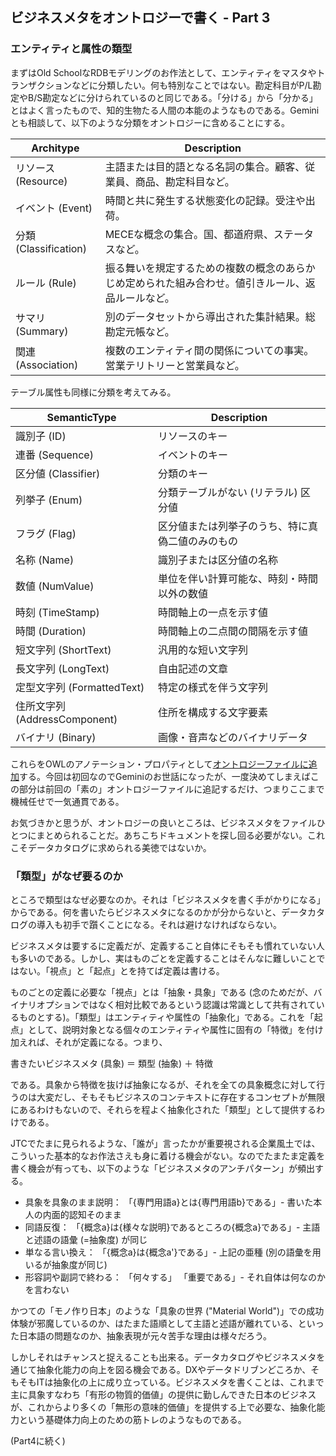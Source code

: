 ## ビジネスメタをオントロジーで書く - Part 3

### エンティティと属性の類型

まずはOld SchoolなRDBモデリングのお作法として、エンティティをマスタやトランザクションなどに分類したい。何も特別なことではない。勘定科目がP/L勘定やB/S勘定などに分けられているのと同じである。「分ける」から「分かる」とはよく言ったもので、知的生物たる人間の本能のようなものである。Geminiとも相談して、以下のような分類をオントロジーに含めることにする。

|Architype|Description|
|---|---|
|リソース (Resource)|主語または目的語となる名詞の集合。顧客、従業員、商品、勘定科目など。|
|イベント (Event)|時間と共に発生する状態変化の記録。受注や出荷。|
|分類 (Classification)|MECEな概念の集合。国、都道府県、ステータスなど。|
|ルール (Rule)|振る舞いを規定するための複数の概念のあらかじめ定められた組み合わせ。値引きルール、返品ルールなど。|
| サマリ (Summary)|別のデータセットから導出された集計結果。総勘定元帳など。|
|関連 (Association)|複数のエンティティ間の関係についての事実。営業テリトリーと営業員など。|

テーブル属性も同様に分類を考えてみる。

|SemanticType|Description|
|---|---|
|識別子 (ID)|リソースのキー|
|連番 (Sequence)|イベントのキー|
|区分値 (Classifier)|分類のキー|
|列挙子 (Enum)|分類テーブルがない (リテラル) 区分値|
|フラグ (Flag)|区分値または列挙子のうち、特に真偽二値のみのもの|
|名称 (Name)|識別子または区分値の名称|
|数値 (NumValue)|単位を伴い計算可能な、時刻・時間以外の数値|
|時刻 (TimeStamp)|時間軸上の一点を示す値|
|時間 (Duration)|時間軸上の二点間の間隔を示す値|
|短文字列 (ShortText)|汎用的な短い文字列|
|長文字列 (LongText)|自由記述の文章|
|定型文字列 (FormattedText)|特定の様式を伴う文字列|
|住所文字列 (AddressComponent)|住所を構成する文字要素|
|バイナリ (Binary)|画像・音声などのバイナリデータ|

これらをOWLのアノテーション・プロパティとして[オントロジーファイルに追加](https://github.com/Yoshiyuki-iasa/northwind/blob/main/northwind_ontology_pt3.ttl)する。今回は初回なのでGeminiのお世話になったが、一度決めてしまえばこの部分は前回の「素の」オントロジーファイルに追記するだけ、つまりここまで機械任せで一気通貫である。

お気づきかと思うが、オントロジーの良いところは、ビジネスメタをファイルひとつにまとめられることだ。あちこちドキュメントを探し回る必要がない。これこそデータカタログに求められる美徳ではないか。

### 「類型」がなぜ要るのか

ところで類型はなぜ必要なのか。それは「ビジネスメタを書く手がかりになる」からである。何を書いたらビジネスメタになるのかが分からないと、データカタログの導入も初手で躓くことになる。それは避けなければならない。

ビジネスメタは要するに定義だが、定義すること自体にそもそも慣れていない人も多いのである。しかし、実はものごとを定義することはそんなに難しいことではない。「視点」と「起点」とを持てば定義は書ける。

ものごとの定義に必要な「視点」とは「抽象・具象」である (念のためだが、バイナリオプションではなく相対比較であるという認識は常識として共有されているものとする)。「類型」はエンティティや属性の「抽象化」である。これを「起点」として、説明対象となる個々のエンティティや属性に固有の「特徴」を付け加えれば、それが定義になる。つまり、

書きたいビジネスメタ (具象) ＝ 類型 (抽象) ＋ 特徴

である。具象から特徴を抜けば抽象になるが、それを全ての具象概念に対して行うのは大変だし、そもそもビジネスのコンテキストに存在するコンセプトが無限にあるわけもないので、それらを程よく抽象化された「類型」として提供するわけである。

JTCでたまに見られるような、「誰が」言ったかが重要視される企業風土では、こういった基本的なお作法さえも身に着ける機会がない。なのでたまたま定義を書く機会が有っても、以下のような「ビジネスメタのアンチパターン」が頻出する。

- 具象を具象のまま説明： 「{専門用語a}とは{専門用語b}である」- 書いた本人の内面的認知そのまま
- 同語反復： 「{概念a}は{様々な説明}であるところの{概念a}である」- 主語と述語の語彙 (=抽象度) が同じ
- 単なる言い換え： 「{概念a}は{概念a'}である」- 上記の亜種 (別の語彙を用いるが抽象度が同じ)
- 形容詞や副詞で終わる： 「何々する」 「重要である」- それ自体は何なのかを言わない
 
かつての「モノ作り日本」のような「具象の世界 ("Material World")」での成功体験が邪魔しているのか、はたまた語順として主語と述語が離れている、といった日本語の問題なのか、抽象表現が元々苦手な理由は様々だろう。

しかしそれはチャンスと捉えることも出来る。データカタログやビジネスメタを通じて抽象化能力の向上を図る機会である。DXやデータドリブンどころか、そもそもITは抽象化の上に成り立っている。ビジネスメタを書くことは、これまで主に具象すなわち「有形の物質的価値」の提供に勤しんできた日本のビジネスが、これからより多くの「無形の意味的価値」を提供する上で必要な、抽象化能力という基礎体力向上のための筋トレのようなものである。

(Part4に続く)
